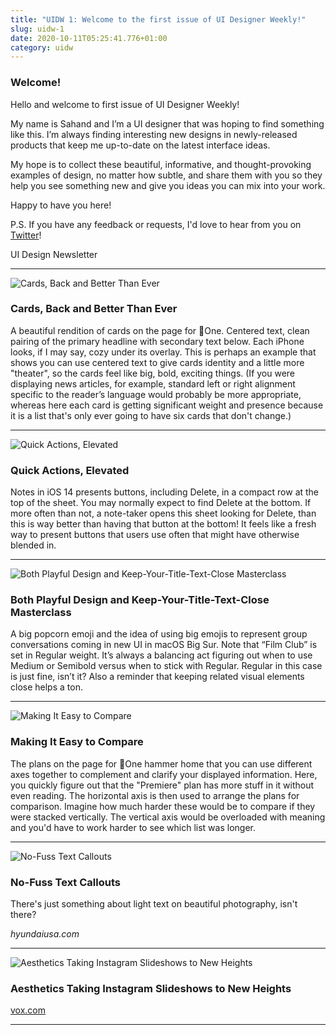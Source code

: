 ```yaml
---
title: "UIDW 1: Welcome to the first issue of UI Designer Weekly!"
slug: uidw-1
date: 2020-10-11T05:25:41.776+01:00
category: uidw
---
```


### Welcome!

Hello and welcome to first issue of UI Designer Weekly!

My name is Sahand and I’m a UI designer that was hoping to find something like this. I’m always finding interesting new designs in newly-released products that keep me up-to-date on the latest interface ideas.

My hope is to collect these beautiful, informative, and thought-provoking examples of design, no matter how subtle, and share them with you so they help you see something new and give you ideas you can mix into your work.

Happy to have you here!

P.S. If you have any feedback or requests, I'd love to hear from you on [Twitter](https://twitter.com/sahandnayebaziz)!

UI Design Newsletter

---

![](https://assets.sahandnayebaziz.org/cards-back-and-better-than-ever.jpeg "Cards, Back and Better Than Ever")

### Cards, Back and Better Than Ever

A beautiful rendition of cards on the page for One. Centered text, clean pairing of the primary headline with secondary text below. Each iPhone looks, if I may say, cozy under its overlay. This is perhaps an example that shows you can use centered text to give cards identity and a little more "theater", so the cards feel like big, bold, exciting things. (If you were displaying news articles, for example, standard left or right alignment specific to the reader’s language would probably be more appropriate, whereas here each card is getting significant weight and presence because it is a list that's only ever going to have six cards that don't change.)

---

![](https://assets.sahandnayebaziz.org/quick-actions-elevated.jpeg "Quick Actions, Elevated")

### Quick Actions, Elevated

Notes in iOS 14 presents buttons, including Delete, in a compact row at the top of the sheet. You may normally expect to find Delete at the bottom. If more often than not, a note-taker opens this sheet looking for Delete, than this is way better than having that button at the bottom! It feels like a fresh way to present buttons that users use often that might have otherwise blended in.

---

![](https://assets.sahandnayebaziz.org/both-playful-design-and-keep-your-title-text-close-masterclass.jpeg "Both Playful Design and Keep-Your-Title-Text-Close Masterclass")

### Both Playful Design and Keep-Your-Title-Text-Close Masterclass

A big popcorn emoji and the idea of using big emojis to represent group conversations coming in new UI in macOS Big Sur. Note that “Film Club” is set in Regular weight. It’s always a balancing act figuring out when to use Medium or Semibold versus when to stick with Regular. Regular in this case is just fine, isn’t it? Also a reminder that keeping related visual elements close helps a ton.

---

![](https://assets.sahandnayebaziz.org/making-it-easy-to-compare.jpeg "Making It Easy to Compare")

### Making It Easy to Compare

The plans on the page for One hammer home that you can use different axes together to complement and clarify your displayed information. Here, you quickly figure out that the "Premiere" plan has more stuff in it without even reading. The horizontal axis is then used to arrange the plans for comparison. Imagine how much harder these would be to compare if they were stacked vertically. The vertical axis would be overloaded with meaning and you'd have to work harder to see which list was longer.

---

![](https://assets.sahandnayebaziz.org/no-fuss-text-callouts.jpeg "No-Fuss Text Callouts")

### No-Fuss Text Callouts

There's just something about light text on beautiful photography, isn't there?

_hyundaiusa.com_

---

![](https://assets.sahandnayebaziz.org/aesthetics-taking-instagram-slideshows-to-new-heights.jpeg "Aesthetics Taking Instagram Slideshows to New Heights")

### Aesthetics Taking Instagram Slideshows to New Heights

[vox.com](https://www.vox.com/the-goods/21359098/social-justice-slideshows-instagram-activism)

---
